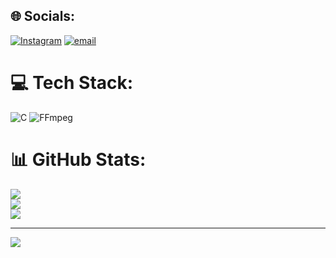 
## 🌐 Socials:
[![Instagram](https://img.shields.io/badge/Instagram-%23E4405F.svg?logo=Instagram&logoColor=white)](https://instagram.com/miss_desirable5) [![email](https://img.shields.io/badge/Email-D14836?logo=gmail&logoColor=white)](mailto:indhushetty99@gmail.com) 

# 💻 Tech Stack:
![C](https://img.shields.io/badge/c-%2300599C.svg?style=for-the-badge&logo=c&logoColor=white) ![FFmpeg](https://shields.io/badge/FFmpeg-%23171717.svg?logo=ffmpeg&style=for-the-badge&labelColor=171717&logoColor=5cb85c)
# 📊 GitHub Stats:
![](https://github-readme-stats.vercel.app/api?username=Indu543383&theme=radical&hide_border=false&include_all_commits=false&count_private=false)<br/>
![](https://nirzak-streak-stats.vercel.app/?user=Indu543383&theme=radical&hide_border=false)<br/>
![](https://github-readme-stats.vercel.app/api/top-langs/?username=Indu543383&theme=radical&hide_border=false&include_all_commits=false&count_private=false&layout=compact)

---
[![](https://visitcount.itsvg.in/api?id=Indu543383&icon=0&color=0)](https://visitcount.itsvg.in)

<!-- Proudly created with GPRM ( https://gprm.itsvg.in ) -->
